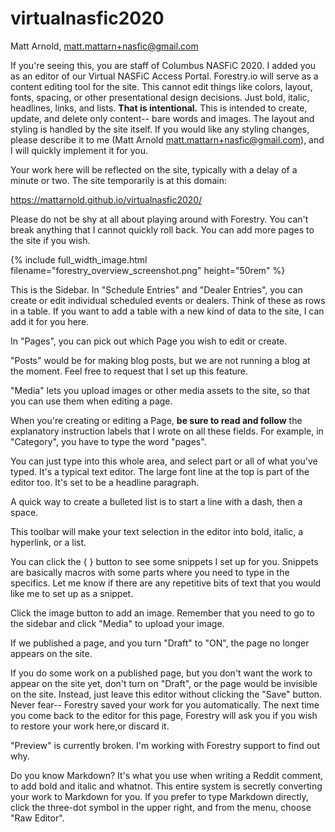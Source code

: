 # virtualnasfic2020

Matt Arnold, matt.mattarn+nasfic@gmail.com

If you're seeing this, you are staff of Columbus NASFiC 2020. I added you as an editor of our Virtual NASFiC Access Portal. Forestry.io will serve as a content editing tool for the site. This cannot edit things like colors, layout, fonts, spacing, or other presentational design decisions. Just bold, italic, headlines, links, and lists. **That is intentional.** This is intended to create, update, and delete only content-- bare words and images. The layout and styling is handled by the site itself. If you would like any styling changes, please describe it to me (Matt Arnold matt.mattarn+nasfic@gmail.com), and I will quickly implement it for you.

Your work here will be reflected on the site, typically with a delay of a minute or two. The site temporarily is at this domain:

https://mattarnold.github.io/virtualnasfic2020/

Please do not be shy at all about playing around with Forestry. You can't break anything that I cannot quickly roll back. You can add more pages to the site if you wish.

{% include full_width_image.html filename="forestry_overview_screenshot.png" height="50rem" %}

<div class="floatimage" style="background-image: url(https://mattarnold.github.io/virtualnasfic2020/assets/images/forestry_sidebar_screenshot.png); float: left; width: 50%;">
</div>

This is the Sidebar. In "Schedule Entries" and "Dealer Entries", you can create or edit individual scheduled events or dealers. Think of these as rows in a table. If you want to add a table with a new kind of data to the site, I can add it for you here.

In "Pages", you can pick out which Page you wish to edit or create.

"Posts" would be for making blog posts, but we are not running a blog at the moment. Feel free to request that I set up this feature.

"Media" lets you upload images or other media assets to the site, so that you can use them when editing a page.

<div class="floatimage" style="background-image: url(https://mattarnold.github.io/virtualnasfic2020/assets/images/forestry_fields_screenshot.png); float: left; width: 50%;">
</div>

When you're creating or editing a Page, **be sure to read and follow** the explanatory instruction labels that I wrote on all these fields. For example, in "Category", you have to type the word "pages".

<div class="floatimage" style="background-image: url(https://mattarnold.github.io/virtualnasfic2020/assets/images/forestry_editor_screenshot.png); float: left; width: 50%;">
</div>

You can just type into this whole area, and select part or all of what you've typed. It's a typical text editor. The large font line at the top is part of the editor too. It's set to be a headline paragraph.

A quick way to create a bulleted list is to start a line with a dash, then a space.

<div class="floatimage" style="background-image: url(https://mattarnold.github.io/virtualnasfic2020/assets/images/forestry_editor_screenshot.png); float: left; width: 50%;">
</div>

This toolbar will make your text selection in the editor into bold, italic, a hyperlink, or a list.

You can click the { } button to see some snippets I set up for you. Snippets are basically macros with some parts where you need to type in the specifics. Let me know if there are any repetitive bits of text that you would like me to set up as a snippet.

Click the image button to add an image. Remember that you need to go to the sidebar and click "Media" to upload your image.

<div class="floatimage" style="background-image: url(https://mattarnold.github.io/virtualnasfic2020/assets/images/forestry_save_screenshot.png); float: left; width: 50%;">
</div>

If we published a page, and you turn "Draft" to "ON", the page no longer appears on the site.

If you do some work on a published page, but you don't want the work to appear on the site yet, don't turn on "Draft", or the page would be invisible on the site. Instead, just leave this editor without clicking the "Save" button. Never fear-- Forestry saved your work for you automatically. The next time you come back to the editor for this page, Forestry will ask you if you wish to restore your work here,or discard it.

"Preview" is currently broken. I'm working with Forestry support to find out why.

Do you know Markdown? It's what you use when writing a Reddit comment, to add bold and italic and whatnot. This entire system is secretly converting your work to Markdown for you. If you prefer to type Markdown directly, click the three-dot symbol in the upper right, and from the menu, choose "Raw Editor".

